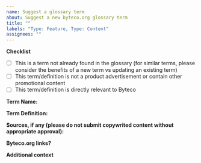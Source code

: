```yaml
---
name: Suggest a glossary term
about: Suggest a new byteco.org glossary term
title: ""
labels: "Type: Feature, Type: Content"
assignees: ""
---
```


**Checklist**

- [ ] This is a term not already found in the glossary (for similar terms, please consider the benefits of a new term vs updating an existing term)
- [ ] This term/definition is not a product advertisement or contain other promotional content
- [ ] This term/definition is directly relevant to Byteco

**Term Name:**

<!-- Name of new term -->

**Term Definition:**

<!-- Definition of new term -->

**Sources, if any (please do not submit copywrited content without appropriate approval):**

<!-- Please list any sources utilized -->

**Byteco.org links?**

<!-- If appropriate/available, please suggest an internal byteco.org link that would expand someones learning of this term -->

**Additional context**

<!-- Add any other context or screenshots about the feature request here. -->

